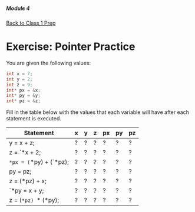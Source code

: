 ##### Module 4

[Back to Class 1 Prep](../../class1-prep#pointers)

# Exercise: Pointer Practice

You are given the following values:

```c
int x = 7;
int y = 2;
int z = 9;
int* px = &x;
int* py = &y;
int* pz = &z;
```

Fill in the table below with the values that each variable will have after each statement is executed.

Statement | x | y | z | px | py | pz 
----------|---|---|---|----|----|----
y = x + z; | ? | ? | ? |  ? |  ? |  ?
z = `*x + 2;| ? | ? | ? |  ? |  ? |  ?
`*px = (`*py) + (`*pz);| ? | ? | ? |  ? |  ? |  ?
py = pz;| ? | ? | ? |  ? |  ? |  ?
z = (*pz) + x;| ? | ? | ? |  ? |  ? |  ?
`*py = x + y;| ? | ? | ? |  ? |  ? |  ?
z = (`*pz) `* (*py);| ? | ? | ? |  ? |  ? |  ?
